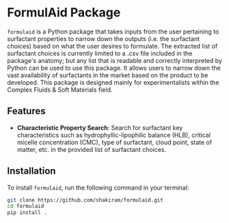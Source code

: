 # FormulAid Package

`formulaid` is a Python package that takes inputs from the user pertaining to surfactant properties to narrow down the outputs (i.e. the surfactant choices) based on what the user desires to formulate. The extracted list of surfactant choices is currently limited to a .csv file included in the package's anatomy; but any list that is readable and correctly interpreted by Python can be used to use this package. It allows users to narrow down the vast availability of surfactants in the market based on the product to be developed. This package is designed mainly for experimentalists within the Complex Fluids & Soft Materials field.

## Features

- **Characteristic Property Search**: Search for surfactant key characteristics such as hydrophyllic-lipophilic balance (HLB), critical micelle concentration (CMC), type of surfactant, cloud point, state of matter, etc. in the provided list of surfactant choices.

## Installation

To install `formulaid`, run the following command in your terminal:

```bash
git clone https://github.com/shakiram/formulaid.git
cd formulaid 
pip install .
